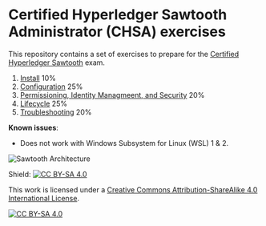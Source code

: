 # Certified Hyperledger Sawtooth Administrator (CHSA) exercises

This repository contains a set of exercises to prepare for the [Certified Hyperledger Sawtooth](https://training.linuxfoundation.org/certification/certified-hyperledger-sawtooth-administrator-chsa/) exam.

1. [Install](./a_install) 10%
2. [Configuration](./b_configuration) 25%
3. [Permissioning, Identity Managmeent, and Security](./c_security) 20%
4. [Lifecycle](./d_lifecycle) 25%
5. [Troubleshooting](./e_troubleshooting) 20%

**Known issues**:

* Does not work with Windows Subsystem for Linux (WSL) 1 & 2.

![Sawtooth Architecture](https://sawtooth.hyperledger.org/docs/core/nightly/master/_images/appdev-environment-multi-node.svg)

Shield: [![CC BY-SA 4.0][cc-by-sa-shield]][cc-by-sa]

This work is licensed under a
[Creative Commons Attribution-ShareAlike 4.0 International License][cc-by-sa].

[![CC BY-SA 4.0][cc-by-sa-image]][cc-by-sa]

[cc-by-sa]: http://creativecommons.org/licenses/by-sa/4.0/
[cc-by-sa-image]: https://licensebuttons.net/l/by-sa/4.0/88x31.png
[cc-by-sa-shield]: https://img.shields.io/badge/License-CC%20BY--SA%204.0-lightgrey.svg